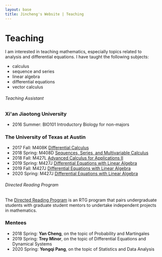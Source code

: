 ```yaml
---
layout: base
title: Jincheng's Website | Teaching
---
```



<div class="transparent">
<div class="container" markdown="1">

# Teaching

I am interested in teaching mathematics, especially topics related to analysis and differential equations. I have taught the following subjects:

* calculus
* sequence and series
* linear algebra
* differential equations
* vector calculus

</div>
</div>

<div class="eggshell">
<div class="container" markdown="1">

###### Teaching Assistant

### Xi'an Jiaotong University

- 2016 Summer: BIO101 Introductory Biology for non-majors

### The University of Texas at Austin

- 2017 Fall: M408K [Differential Calculus](2017/m408k)
- 2018 Spring: M408D [Sequences, Series, and Multivariable Calculus](2018/m408d)
- 2018 Fall: M427L [Advanced Calculus for Applications II](2018/m427l)
- 2019 Spring: M427J [Differential Equations with Linear Algebra](2019/m427j)
- 2019 Fall: M427J [Differential Equations with Linear Algebra](2019/m427j-2)
- 2020 Spring: M427J [Differential Equations with Linear Algebra](2020/m427j)

</div>
</div>

<div class="aliceblue">
<div class="container" markdown="1">

###### Directed Reading Program

The [Directed Reading Program](https://web.ma.utexas.edu/users/drp/about.html) is an RTG program that pairs undergraduate students with graduate student mentors to undertake independent projects in mathematics. 

### Mentees

- 2018 Spring: **Yan Cheng**, on the topic of Probability and Martingales
- 2019 Spring: **Trey Minor**, on the topic of Differential Equations and Dynamical Systems
- 2020 Spring: **Yongqi Pang**, on the topic of Statistics and Data Analysis

</div>
</div>